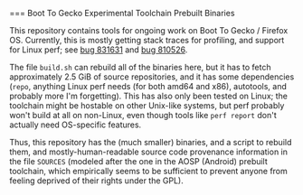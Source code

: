 === Boot To Gecko Experimental Toolchain Prebuilt Binaries

This repository contains tools for ongoing work on Boot To Gecko /
Firefox OS.  Currently, this is mostly getting stack traces for
profiling, and support for Linux perf; see [bug 831631] and [bug
810526].

  [bug 831631]: (https://bugzilla.mozilla.org/show_bug.cgi?id=831611)
  [bug 810526]: (https://bugzilla.mozilla.org/show_bug.cgi?id=810526)

The file `build.sh` can rebuild all of the binaries here, but it has
to fetch approximately 2.5 GiB of source repositories, and it has some
dependencies (`repo`, anything Linux perf needs (for both amd64 and
x86), autotools, and probably more I'm forgetting).  This has also
only been tested on Linux; the toolchain might be hostable on other
Unix-like systems, but perf probably won't build at all on non-Linux,
even though tools like `perf report` don't actually need OS-specific
features.

Thus, this repository has the (much smaller) binaries, and a script to
rebuild them, and mostly-human-readable source code provenance
information in the file `SOURCES` (modeled after the one in the AOSP
(Android) prebuilt toolchain, which empirically seems to be sufficient
to prevent anyone from feeling deprived of their rights under the
GPL).
